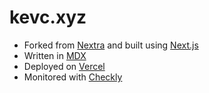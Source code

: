 # kevc.xyz

- Forked from [Nextra](https://github.com/shuding/nextra) and built using [Next.js](https://nextjs.org/)
- Written in [MDX](https://mdxjs.com/)
- Deployed on [Vercel](https://vercel.com)
- Monitored with [Checkly](https://www.checklyhq.com/)
